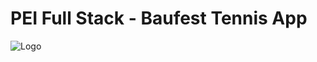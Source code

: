 # PEI Full Stack - Baufest Tennis App
![Logo](https://images.unsplash.com/photo-1595057602304-8b54f16dc1b0?ixid=MnwxMjA3fDB8MHxwaG90by1wYWdlfHx8fGVufDB8fHx8&ixlib=rb-1.2.1&auto=format&fit=crop&w=1000&q=80)

